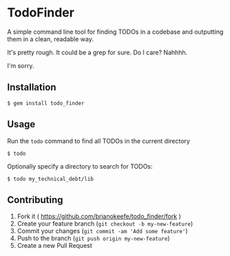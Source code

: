 # TodoFinder

A simple command line tool for finding TODOs in a codebase and outputting them in a clean, readable way.

It's pretty rough. It could be a grep for sure. Do I care? Nahhhh.

I'm sorry.

## Installation

    $ gem install todo_finder

## Usage

Run the `todo` command to find all TODOs in the current directory

    $ todo

Optionally specify a directory to search for TODOs:

    $ todo my_technical_debt/lib

## Contributing

1. Fork it ( https://github.com/brianokeefe/todo_finder/fork )
2. Create your feature branch (`git checkout -b my-new-feature`)
3. Commit your changes (`git commit -am 'Add some feature'`)
4. Push to the branch (`git push origin my-new-feature`)
5. Create a new Pull Request

